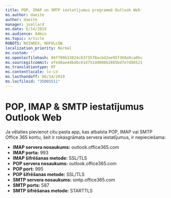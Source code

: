 ```yaml
---
title: POP, IMAP un SMTP iestatījumus programmā Outlook Web
ms.author: daeite
author: daeite
manager: joallard
ms.date: 6/14/2019
ms.audience: Admin
ms.topic: article
ROBOTS: NOINDEX, NOFOLLOW
localization_priority: Normal
ms.custom: ''
ms.openlocfilehash: 04ff09b33024c6373570acbd2ee95f368e8ca0bc
ms.sourcegitcommit: efed0ae44bd6c61d751dd008b2885bd7e7d86521
ms.translationtype: MT
ms.contentlocale: lv-LV
ms.lasthandoff: 06/14/2019
ms.locfileid: "35001511"
---
```

# <a name="pop-imap--smtp-settings-for-outlook-on-the-web"></a>POP, IMAP & SMTP iestatījumus Outlook Web

Ja vēlaties pievienot citu pasta app, kas atbalsta POP, IMAP vai SMTP Office 365 kontu, šeit ir rokasgrāmata servera iestatījumus, ir nepieciešama:
  
- **IMAP servera nosaukums:** outlook.office365.com
- **IMAP porta:** 993
- **IMAP šifrēšanas metode:** SSL/TLS
- **POP servera nosaukums:** outlook.office365.com  
- **POP port:** 995  
- **POP šifrēšanas metode:** SSL/TLS  
- **SMTP servera nosaukums:** smtp.office365.com
- **SMTP ports:** 587
- **SMTP šifrēšanas metode:** STARTTLS